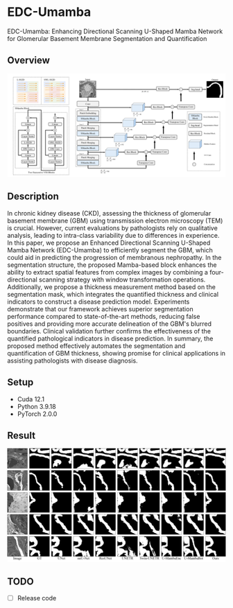 # EDC-Umamba
EDC-Umamba: Enhancing Directional Scanning U-Shaped Mamba  Network for Glomerular Basement Membrane  Segmentation and Quantification

## Overview
<p align="center">
<img width="800" alt="eg" src="img/strcture.png">
</p>

##  Description
In chronic kidney disease (CKD), assessing the thickness of glomerular basement membrane (GBM) using transmission electron microscopy (TEM) is crucial. However, current evaluations by pathologists rely on qualitative analysis, leading to intra-class variability due to differences in experience. In this paper, we propose an Enhanced Directional Scanning U-Shaped Mamba Network (EDC-Umamba) to efficiently segment the GBM, which could aid in predicting the progression of membranous nephropathy. In the segmentation structure, the proposed Mamba-based block enhances the ability to extract spatial features from complex images by combining a four-directional scanning strategy with window transformation operations. Additionally, we propose a thickness measurement method based on the segmentation mask, which integrates the quantified thickness and clinical indicators to construct a disease prediction model. Experiments demonstrate that our framework achieves superior segmentation performance compared to state-of-the-art methods, reducing false positives and providing more accurate delineation of the GBM's blurred boundaries. Clinical validation further confirms the effectiveness of the quantified pathological indicators in disease prediction. In summary, the proposed method effectively automates the segmentation and quantification of GBM thickness, showing promise for clinical applications in assisting pathologists with disease diagnosis.

## Setup 
- Cuda 12.1
- Python 3.9.18
- PyTorch 2.0.0

## Result
<p align="center">
<img width="800" alt="eg" src="img/result.png">
</p>

## TODO
- [ ] Release code
